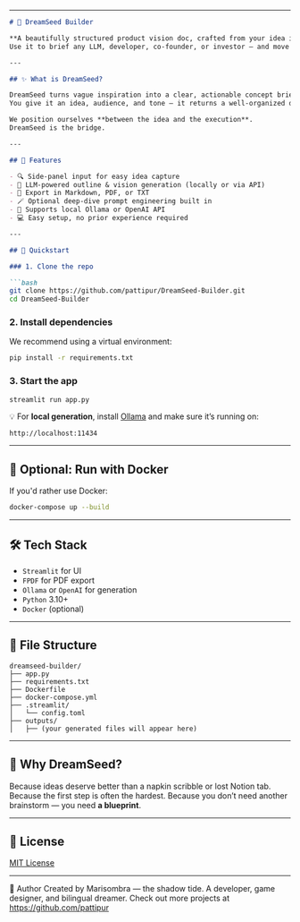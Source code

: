 
---

````markdown
# 🌱 DreamSeed Builder

**A beautifully structured product vision doc, crafted from your idea in minutes.**  
Use it to brief any LLM, developer, co-founder, or investor — and move from spark 💡 to strategy 🚀 faster than ever.

---

## ✨ What is DreamSeed?

DreamSeed turns vague inspiration into a clear, actionable concept brief.  
You give it an idea, audience, and tone — it returns a well-organized document ready to be developed, marketed, or pitched.

We position ourselves **between the idea and the execution**.  
DreamSeed is the bridge.

---

## 🎁 Features

- 🔍 Side-panel input for easy idea capture  
- 🧠 LLM-powered outline & vision generation (locally or via API)  
- 📄 Export in Markdown, PDF, or TXT  
- 🪄 Optional deep-dive prompt engineering built in  
- 🐋 Supports local Ollama or OpenAI API  
- 💻 Easy setup, no prior experience required  

---

## 🚀 Quickstart

### 1. Clone the repo

```bash
git clone https://github.com/pattipur/DreamSeed-Builder.git
cd DreamSeed-Builder
````

### 2. Install dependencies

We recommend using a virtual environment:

```bash
pip install -r requirements.txt
```

### 3. Start the app

```bash
streamlit run app.py
```

💡 For **local generation**, install [Ollama](https://ollama.com) and make sure it’s running on:

```
http://localhost:11434
```

---

## 🐳 Optional: Run with Docker

If you'd rather use Docker:

```bash
docker-compose up --build
```

---

## 🛠️ Tech Stack

* `Streamlit` for UI
* `FPDF` for PDF export
* `Ollama` or `OpenAI` for generation
* `Python` 3.10+
* `Docker` (optional)

---

## 📂 File Structure

```
dreamseed-builder/
├── app.py
├── requirements.txt
├── Dockerfile
├── docker-compose.yml
├── .streamlit/
│   └── config.toml
├── outputs/
│   ├── (your generated files will appear here)
```

---

## 🧠 Why DreamSeed?

Because ideas deserve better than a napkin scribble or lost Notion tab.
Because the first step is often the hardest.
Because you don’t need another brainstorm — you need **a blueprint**.

---

## 🪪 License

[MIT License](LICENSE)

---

🧠 Author
Created by Marisombra — the shadow tide.
A developer, game designer, and bilingual dreamer.
Check out more projects at https://github.com/pattipur


